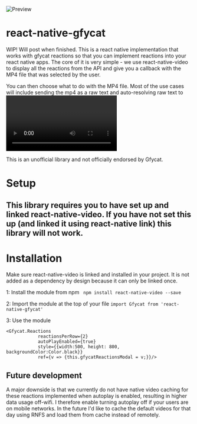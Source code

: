 ![Preview](https://thumbs.gfycat.com/SomberIllFoxhound-size_restricted.gif)

# react-native-gfycat
WIP! Will post when finished. This is a react native implementation that works with gfycat reactions so that you can implement reactions into your react native apps. The core of it is very simple - we use react-native-video to display all the reactions from the API and give you a callback with the MP4 file that was selected by the user.

You can then choose what to do with the MP4 file. Most of the use cases will include sending the mp4 as a raw text and auto-resolving raw text to <Video> elements on the receiving side.

This is an unofficial library and not officially endorsed by Gfycat.

# Setup

## This library requires you to have set up and linked react-native-video. If you have not set this up (and linked it using react-native link) this library will not work.

# Installation

Make sure react-native-video is linked and installed in your project. It is not added as a dependency by design because it can only be linked once.

1: Install the module from npm
``` npm install react-native-video --save```

2: Import the module at the top of your file
```import Gfycat from 'react-native-gfycat'```

3: Use the module
```
<Gfycat.Reactions
            reactionsPerRow={2}
            autoPlayEnabled={true}
            style={{width:500, height: 800, backgroundColor:Color.black}}
            ref={v => {this.gfycatReactionsModal = v;}}/>
```


## Future development
A major downside is that we currently do not have native video caching for these reactions implemented when autoplay is enabled, resulting in higher data usage off-wifi. I therefore enable turning autoplay off if your users are on mobile networks.  In the future I'd like to cache the default videos for that day using RNFS and load them from cache instead of remotely.



